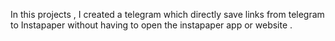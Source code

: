 In this projects , I created a telegram which directly save links from telegram to Instapaper without having to open the instapaper app or website . 
